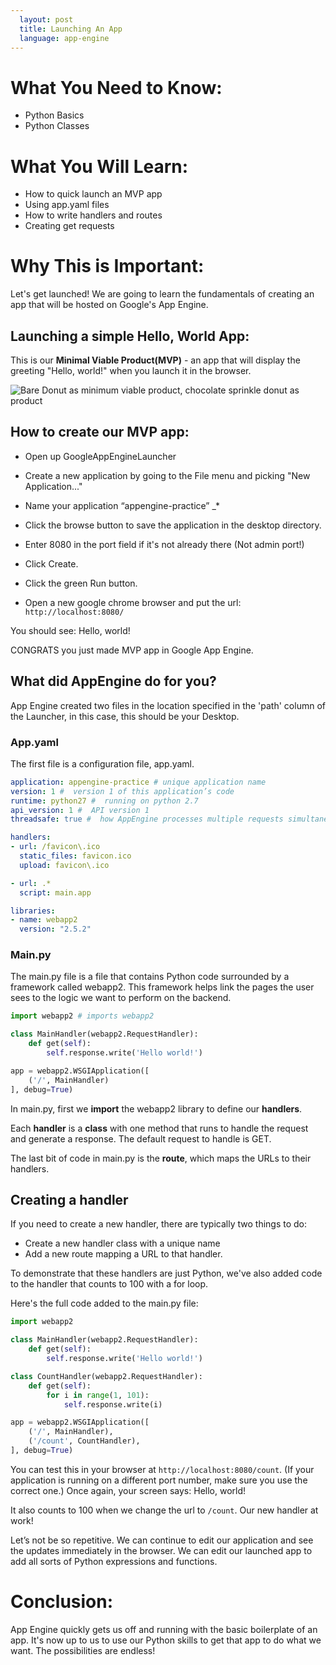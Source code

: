```yaml
---
  layout: post
  title: Launching An App
  language: app-engine
---
```

# What You Need to Know:
+ Python Basics
+ Python Classes

# What You Will Learn:
+ How to quick launch an MVP app
+ Using app.yaml files
+ How to write handlers and routes
+ Creating get requests

# Why This is Important:
Let's get launched! We are going to learn the fundamentals of creating an app that will be hosted on Google's App Engine.

## Launching a simple Hello, World App:

This is our **Minimal Viable Product(MVP)** - an app that will display the greeting "Hello, world!" when you launch it in the browser.

![Bare Donut as minimum viable product, chocolate sprinkle donut as product](https://pando-assets.s3.amazonaws.com/uploads/2013/02/product_donuts-copy.jpg)

## How to create our MVP app:
+ Open up GoogleAppEngineLauncher

+ Create a new application by going to the File menu and picking "New Application..."

+ Name your application “appengine-practice”   _*
+ Click the browse button to save the application in the desktop directory.  

+ Enter 8080 in the port field if it's not already there (Not admin port!)

+ Click Create.
+ Click the green Run button.

+ Open a new google chrome browser and put the url: `http://localhost:8080/`

You should see: Hello, world!

CONGRATS you just made MVP app in Google App Engine.


## What did AppEngine do for you?

App Engine created two files in the location specified in the 'path' column of the Launcher, in this case, this should be your Desktop.

###  App.yaml
The first file is a configuration file, app.yaml.

```yaml
application: appengine-practice # unique application name
version: 1 #  version 1 of this application’s code
runtime: python27 #  running on python 2.7
api_version: 1 #  API version 1
threadsafe: true #  how AppEngine processes multiple requests simultaneously

handlers:
- url: /favicon\.ico
  static_files: favicon.ico
  upload: favicon\.ico

- url: .*
  script: main.app

libraries:
- name: webapp2
  version: "2.5.2"
```
###  Main.py
The main.py file is a file that contains Python code surrounded by a framework called webapp2. This framework helps link the pages the user sees to the logic we want to perform on the backend.

```python
import webapp2 # imports webapp2

class MainHandler(webapp2.RequestHandler):
    def get(self):
        self.response.write('Hello world!')

app = webapp2.WSGIApplication([
    ('/', MainHandler)
], debug=True)
```

In main.py, first we **import** the webapp2 library to define our **handlers**.

Each **handler** is a **class** with one method that runs to handle the request and generate a response. The default request to handle is GET.

The last bit of code in main.py is the **route**, which maps the URLs to their handlers.

## Creating a handler
If you need to create a new handler, there are typically two things to do:

+ Create a new handler class with a unique name
+ Add a new route mapping a URL to that handler.

To demonstrate that these handlers are just Python, we've also added code to the handler that counts to 100 with a for loop.

Here's the full code added to the main.py file:

```python
import webapp2

class MainHandler(webapp2.RequestHandler):
    def get(self):
        self.response.write('Hello world!')

class CountHandler(webapp2.RequestHandler):
    def get(self):
        for i in range(1, 101):
            self.response.write(i)

app = webapp2.WSGIApplication([
    ('/', MainHandler),
    ('/count', CountHandler),
], debug=True)
```
You can test this in your browser at `http://localhost:8080/count`. (If your application is running on a different port number, make sure you use the correct one.)
Once again, your screen says: Hello, world!

It also counts to 100 when we change the url to `/count`. Our new handler at work!

Let’s not be so repetitive. We can continue to edit our application and see the updates immediately in the browser. We can edit our launched app to add all sorts of Python expressions and functions.

# Conclusion:
App Engine quickly gets us off and running with the basic boilerplate of an app. It's now up to us to use our Python skills to get that app to do what we want. The possibilities are endless!
